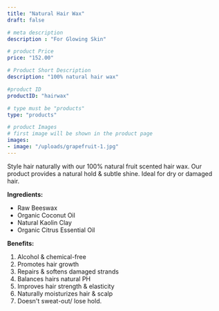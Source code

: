 ```yaml
---
title: "Natural Hair Wax"
draft: false

# meta description
description : "For Glowing Skin"

# product Price
price: "152.00"

# Product Short Description
description: "100% natural hair wax"

#product ID
productID: "hairwax"

# type must be "products"
type: "products"

# product Images
# first image will be shown in the product page
images:
- image: "/uploads/grapefruit-1.jpg"
---
```


Style hair naturally with our 100% natural fruit scented hair
  wax. Our product provides a natural hold & subtle shine. Ideal for dry or damaged
  hair.
  
**Ingredients:**
* Raw Beeswax
* Organic Coconut Oil
* Natural Kaolin Clay
* Organic Citrus Essential Oil

**Benefits:**
1. Alcohol & chemical-free
2. Promotes hair growth
3. Repairs & softens damaged strands
4. Balances hairs natural PH
5. Improves hair strength & elasticity
6. Naturally moisturizes hair & scalp
7. Doesn't sweat-out/ lose hold.
